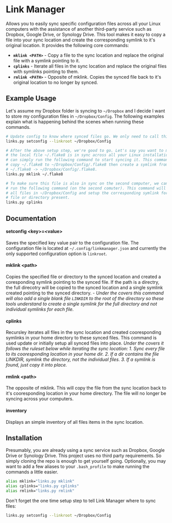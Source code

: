 # Link Manager
Allows you to easily sync specific configuration files across all your Linux
computers with the assistance of another third-party service such as Dropbox,
Google Drive, or Synology Drive. This tool makes it easy to copy a file into your
sync location and create the corresponding symlink to it's original location. It
provides the following core commands:

* **`mklink <PATH>`** - Copy a file to the sync location and replace the original
     file with a symlink pointing to it.
* **`cplinks`** - Iterate all files in the sync location and replace the original
     files with symlinks pointing to them.
* **`rmlink <PATH>`** - Opposite of mklink. Copies the synced file back to it's
     original location to no longer by synced.

## Example Usage
Let's assume my Dropbox folder is syncing to `~/Dropbox` and I decide I want to
store my configuration files in `~/Dropbox/Config`. The following examples explain
what is happening behind the scenes when running these commands.

```bash
# Update config to know where synced files go. We only need to call this once.
links.py setconfig --linkroot ~/Dropbox/Config

# After the above setup step, we're good to go. Let's say you want to make sure
# the local file ~/.flake8 is in sync across all your Linux installations. We
# can simply run the following command to start syncing it. This command will
# copy ~/.flake8 to ~/Dropbox/Config/.flake8 then create a symlink from
# ~/.flake8 -> ~/Dropbox/Config/.flake8.
links.py mklink ~/.flake8

# To make sure this file is also in sync on the second computer, we can symply
# run the following command (on the second comuter). This command will iterate
# all files in ~/Dropbox/Config and setup the corresponding symlink for every
# file or directory present.
links.py cplinks
```

## Documentation
#### setconfig \<key\>=\<value\>
Saves the specified key value pair to the configuration file. The configuration
file is located at `~/.config/linkmanager.json` and currently the only supported
configuration option is `linkroot`.

#### mklink \<path\>
Copies the specified file or directory to the synced location and created a
coresponding symlink pointing to the synced file. If the path is a directry, the
full direcotry will be copied to the synced location and a single symlink created
pointing to the synced directory. - *Under the covers this command will also add
a single blank file `LINKDIR` to the root of the directory so these tools
understand to create a single symlink for the full directory and not individual
symlinks for each file.*

#### cplinks
Recursley iterates all files in the sync location and created cooresponding
symlinks in your home directory to these synced files. This command is used
update or initially setup all synced files into place. *Under the covers it
follows the ruleset below while iterating the sync location: 1. Sync every file
to its cooresponding location in your home dir. 2. If a dir contains the file
LINKDIR, symlink the directory, not the individual files. 3. If a symlink is
found, just copy it into place.*

#### rmlink \<path\>
The opposite of mklink. This will copy the file from the sync location back to
it's cooresponding location in your home directory. The file will no longer be
syncing across your computers.

#### inventory
Displays an simple inventory of all files items in the sync location.



## Installation
Presumably, you are already using a sync service such as Dropbox, Google Drive or
Synology Drive. This project uses no third party requirements. So simply cloning
the repo is enough to get yourself going. Optionally, you may want to add a few
aliases to your `.bash_profile` to make running the commands a little easier.

```bash
alias mklink="links.py mklink"
alias cplinks="links.py cplinks"
alias rmlink="links.py rmlink"
```

Don't forget the one time setup step to tell Link Manager where to sync files:

```bash
links.py setconfig --linkroot ~/Dropbox/Config
```

